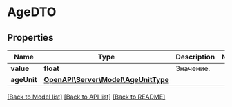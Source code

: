 # AgeDTO

## Properties
Name | Type | Description | Notes
------------ | ------------- | ------------- | -------------
**value** | **float** | Значение. | 
**ageUnit** | [**OpenAPI\Server\Model\AgeUnitType**](AgeUnitType.md) |  | 

[[Back to Model list]](../README.md#documentation-for-models) [[Back to API list]](../README.md#documentation-for-api-endpoints) [[Back to README]](../README.md)


